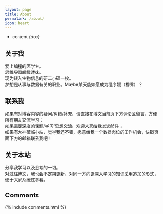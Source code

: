 ```yaml
---
layout: page
title: About
permalink: /about/
icon: heart
---
```


* content
{:toc}

## 关于我
爱上编程的医学生。<br>
思维导图超级迷妹。<br>
现为转入生物信息的研二小硕一枚。<br>
梦想是从事与数据有关的职业。Maybe某天能如愿成为程序媛（捂嘴）？<br>

## 联系我
如果有对博客内容的疑问/纠错/补充，请直接在博文当前页下方评论区留言，方便所有朋友交流学习；<br>
如果需要深度的课题/学习/思想交流，欢迎大家给我发送邮件；<br>
如果有大神莅临小站，觉得我还不错，愿意给我一个数据岗位的工作机会，快戳页面下方的邮箱联系我吧！！<br>


## 关于本站
分享我学习以及思考的一切。<br>
对过往博文，我也会不定期更新，对同一方向更深入学习的知识采用追加的形式，便于大家系统性参看。<br>


## Comments

{% include comments.html %}
